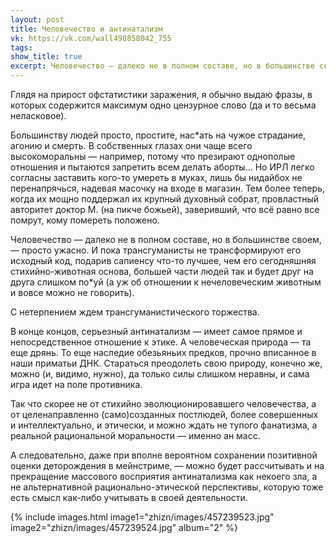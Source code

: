 ```yaml
---
layout: post
title: Человечество и антинатализм
vk: https://vk.com/wall498858042_755
tags: 
show_title: true
excerpt: Человечество — далеко не в полном составе, но в большинстве своем, — просто ужасно. И пока трансгуманисты не трансформируют его исходный код, подарив сапиенсу что-то лучшее, чем его сегодняшняя стихийно-животная основа, большей части людей так и будет друг на друга слишком по*уй (а уж об отношении к нечеловеческим животным и вовсе можно не говорить).
---
```

Глядя на прирост офстатистики заражения, я обычно выдаю фразы, в которых содержится максимум одно цензурное слово (да и то весьма неласковое).

Большинству людей просто, простите, нас\*ать на чужое страдание, агонию и смерть. В собственных глазах они чаще всего высокоморальны — например, потому что презирают однополые отношения и пытаются запретить всем делать аборты... Но ИРЛ легко согласны заставить кого-то умереть в муках, лишь бы нидайбох не перенапрячься, надевая масочку на входе в магазин. Тем более теперь, когда их мощно поддержал их крупный духовный собрат, провластный авторитет доктор М. (на пикче божьей), заверивший, что всё равно все помрут, кому помереть положено. 

Человечество — далеко не в полном составе, но в большинстве своем, — просто ужасно. И пока трансгуманисты не трансформируют его исходный код, подарив сапиенсу что-то лучшее, чем его сегодняшняя стихийно-животная основа, большей части людей так и будет друг на друга слишком по\*уй (а уж об отношении к нечеловеческим животным и вовсе можно не говорить).

С нетерпением ждем трансгуманистического торжества. 

В конце концов, серьезный антинатализм — имеет самое прямое и непосредственное отношение к этике. А человеческая природа — та еще дрянь. То еще наследие обезьяньих предков, прочно вписанное в наши приматьи ДНК. Стараться преодолеть свою природу, конечно же, можно (и, видимо, нужно), да только силы слишком неравны, и сама игра идет на поле противника. 

Так что скорее не от стихийно эволюционировавшего человечества, а от целенаправленно (само)созданных постлюдей, более совершенных и интеллектуально, и этически, и можно ждать не тупого фанатизма, а реальной рациональной моральности — именно ан масс. 

А следовательно, даже при вполне вероятном сохранении позитивной оценки деторождения в мейнстриме, — можно будет рассчитывать и на прекращение массового восприятия антинатализма как некоего зла, а не альтернативной рационально-этической перспективы, которую тоже есть смысл как-либо учитывать в своей деятельности.

{% include images.html image1="zhizn/images/457239523.jpg" image2="zhizn/images/457239524.jpg" album="2" %}
